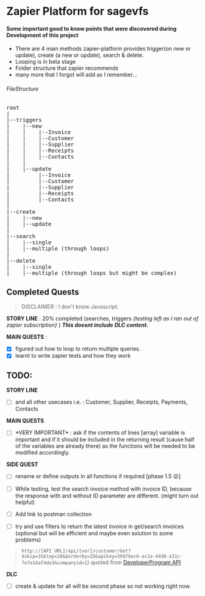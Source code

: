 # Zapier Platform for sagevfs

#### Some important good to know points that were discovered during Development of this project

- There are 4 main methods zapier-platform provides trigger(on new or update), create (a new or update), search & delete.
- Looping is in beta stage
- Folder structure that zapier recommends
- many more that I forgot will add as I remember...

###### FileStructure

<!-- prettier-ignore -->
<pre>
root
|
|--triggers
|    |--new
|    |    |--Invoice
|    |    |--Customer
|    |    |--Supplier
|    |    |--Receipts
|    |    |--Contacts
|    |
|    |--update
|         |--Invoice
|         |--Customer
|         |--Supplier
|         |--Receipts
|         |--Contacts
|
|--create
|    |--new
|    |--update
|
|--search
|    |--single
|    |--multiple (through loops)
|
|--delete
|    |--single
|    |--multiple (through loops but might be complex)
</pre>

## Completed Quests

> DISCLAIMER : I don't know Javascript.

**STORY LINE** : 20% completed (searches, triggers _{testing left as I ran out of zapier subscription}_ )
_**This doesnt include DLC content.**_

**MAIN QUESTS** :

- [x] figured out how to loop to return multiple queries.
- [x] learnt to write zapier tests and how they work

## TODO:

**STORY LINE**

- [ ] and all other usecases i.e. : Customer, Supplier, Receipts, Payments, Contacts

**MAIN QUESTS**

- [ ] \*VERY IMPORTANT\* : ask if the contents of lines [array] variable is important and if it should be included in the returning result (cause half of the variables are already there) as the functions will be needed to be modified accordingly.

**SIDE QUEST**

- [ ] rename or define outputs in all functions if required [phase 1.5 😛]

- [ ] While testing, test the search invoice method with invoice ID, because the response with and without ID parameter are different. (might turn out helpful)

- [ ] Add link to postman collection

- [ ] try and use filters to return the latest invoice in get/search invoices (optional but will be efficient and maybe even solution to some problems)

> `http://[API URL]/api/[ver]/customer/Get?$skip=2&$top=20&$orderby=ID&apikey=39478ac6-ac2a-44d8-a31c-7e7e14af4de3&companyid=1`} quoted from [DeveloperProgram API](https://accounting.sageone.co.za/Marketing/DeveloperProgram.aspx)

**DLC**

- [ ] create & update for all will be second phase so not working right now.

